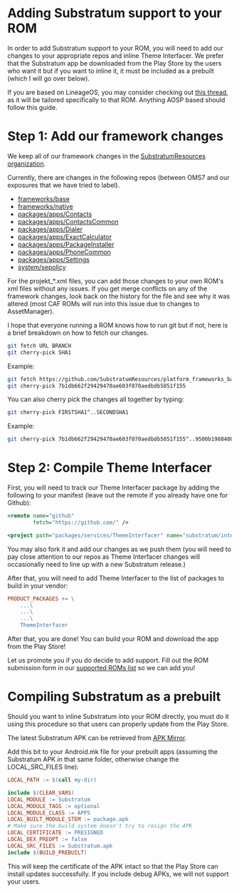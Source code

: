 # Adding Substratum support to your ROM

In order to add Substratum support to your ROM, you will need to add our changes
to your appropriate repos and inline Theme Interfacer. We prefer that the Substratum
app be downloaded from the Play Store by the users who want it but if you want
to inline it, it must be included as a prebuilt (which I will go over below).

If you are based on LineageOS, you may consider checking out [this thread](https://forum.xda-developers.com/apps/substratum/reference-lineageos-substratum-support-t3580276), as it will be tailored specifically to that ROM. Anything AOSP based should follow this guide.

# Step 1: Add our framework changes

We keep all of our framework changes in the [SubstratumResources organization](https://github.com/SubstratumResources).

Currently, there are changes in the following repos (between OMS7 and our
exposures that we have tried to label).

+ [frameworks/base](https://github.com/SubstratumResources/platform_frameworks_base/commits/n-mr2)
+ [frameworks/native](https://github.com/SubstratumResources/platform_frameworks_native/commits/n-mr2)
+ [packages/apps/Contacts](https://github.com/SubstratumResources/platform_packages_apps_contacts/commits/n-mr2)
+ [packages/apps/ContactsCommon](https://github.com/SubstratumResources/platform_packages_apps_ContactsCommon/commits/n-mr2)
+ [packages/apps/Dialer](https://github.com/SubstratumResources/platform_packages_apps_Dialer/commits/n-mr2)
+ [packages/apps/ExactCalculator](https://github.com/SubstratumResources/platform_packages_apps_ExactCalculator/commits/n-mr2)
+ [packages/apps/PackageInstaller](https://github.com/SubstratumResources/platform_packages_apps_PackageInstaller/commits/n-mr2)
+ [packages/apps/PhoneCommon](https://github.com/SubstratumResources/platform_packages_apps_PhoneCommon/commits/n-mr2)
+ [packages/apps/Settings](https://github.com/SubstratumResources/platform_packages_apps_settings/commits/n-mr2)
+ [system/sepolicy](https://github.com/SubstratumResources/platform_system_sepolicy/commits/n-mr2)

For the projekt_*.xml files, you can add those changes to your own ROM's xml
files without any issues. If you get merge conflicts on any of the framework
changes, look back on the history for the file and see why it was altered (most
CAF ROMs will run into this issue due to changes to AssetManager).

I hope that everyone running a ROM knows how to run git but if not, here is a
brief breakdown on how to fetch our changes.

```bash
git fetch URL BRANCH
git cherry-pick SHA1
```

Example:
```bash
git fetch https://github.com/SubstratumResources/platform_frameworks_base n-mr2
git cherry-pick 7b1db662f29429470ae603f070aedbdb5851f155
```

You can also cherry pick the changes all together by typing:
```bash
git cherry-pick FIRSTSHA1^..SECONDSHA1
```

Example:
```bash
git cherry-pick 7b1db662f29429470ae603f070aedbdb5851f155^..9500b19884081a9d09521a96bf4a057f1d3e5ec7
```

# Step 2: Compile Theme Interfacer

First, you will need to track our Theme Interfacer package by adding the following to
your manifest (leave out the remote if you already have one for Github):

```xml
<remote name="github"
        fetch="https://github.com/" />

<project path="packages/services/ThemeInterfacer" name="substratum/interfacer" remote="github" revision="n-rootless" />
```

You may also fork it and add our changes as we push them (you will need to pay
close attention to our repos as Theme Interfacer changes will occasionally need to line
up with a new Substratum release.)

After that, you will need to add Theme Interfacer to the list of packages to build in
your vendor:

```makefile
PRODUCT_PACKAGES += \
    ...\
    ...\
    ...\
    ThemeInterfacer
```

After that, you are done! You can build your ROM and download the app from the
Play Store!

Let us promote you if you do decide to add support. Fill out the ROM submission
form in our [supported ROMs list](SupportedROMs.md) so we can add you!

# Compiling Substratum as a prebuilt

Should you want to inline Substratum into your ROM directly, you must do it using
this procedure so that users can properly update from the Play Store.

The latest Substratum APK can be retrieved from [APK Mirror](http://www.apkmirror.com/apk/projekt/substratum-theme-engine/).

Add this bit to your Android.mk file for your prebuilt apps (assuming the Substratum
APK in that same folder, otherwise change the LOCAL_SRC_FILES line):

```makefile
LOCAL_PATH := $(call my-dir)

include $(CLEAR_VARS)
LOCAL_MODULE := Substratum
LOCAL_MODULE_TAGS := optional
LOCAL_MODULE_CLASS := APPS
LOCAL_BUILT_MODULE_STEM := package.apk
# Make sure the build system doesn't try to resign the APK
LOCAL_CERTIFICATE := PRESIGNED
LOCAL_DEX_PREOPT := false
LOCAL_SRC_FILES := Substratum.apk
include $(BUILD_PREBUILT)
```

This will keep the certificate of the APK intact so that the Play Store can
install updates successfully. If you include debug APKs, we will not support
your users.
